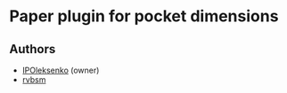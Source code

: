 # Paper plugin for pocket dimensions

## Authors
  - [IPOleksenko](https://github.com/IPOleksenko) (owner)
  - [rvbsm](https://github.com/rvbsm)

